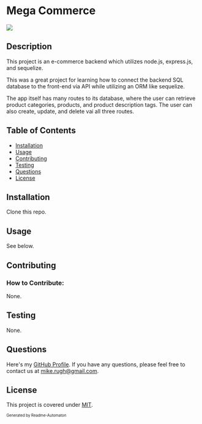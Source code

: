 # Mega Commerce
![](https://img.shields.io/badge/License-MIT-green)

## Description

This project is an e-commerce backend which utilizes node.js, express.js, and sequelize. 

This was a great project for learning how to connect the backend SQL database to the front-end via API while utilizing an ORM like sequelize. 

The app itself has many routes to its database, where the user can retrieve product categories, products, and product description tags. The user can also create, update, and delete vai all three routes.

## Table of Contents
- [Installation](#Installation)
- [Usage](#Usage)
- [Contributing](#Contributing)
- [Testing](#Testing)
- [Questions](#Questions)
- [License](#License)

## Installation

Clone this repo.

## Usage

See below.

## Contributing
### How to Contribute:

None.

## Testing

None.

## Questions

Here's my [GitHub Profile](https://github.com/DA-Mike/).
If you have any questions, please feel free to contact us at mike.rugh@gmail.com.

## License

This project is covered under [MIT](https://choosealicense.com/licenses/mit/).


<sup><sub>Generated by Readme-Automaton</sub></sup>
